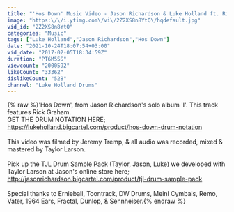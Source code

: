 ```yaml
---
title: "'Hos Down' Music Video - Jason Richardson & Luke Holland ft. Rick Graham"
image: "https:\/\/i.ytimg.com\/vi\/2Z2XS8n8YtQ\/hqdefault.jpg"
vid_id: "2Z2XS8n8YtQ"
categories: "Music"
tags: ["Luke Holland","Jason Richardson","Hos Down"]
date: "2021-10-24T18:07:54+03:00"
vid_date: "2017-02-05T18:34:59Z"
duration: "PT6M55S"
viewcount: "2000592"
likeCount: "33362"
dislikeCount: "528"
channel: "Luke Holland Drums"
---
```

{% raw %}'Hos Down', from Jason Richardson's solo album 'I'. This track features Rick Graham. <br />GET THE DRUM NOTATION HERE; <br /><a rel="nofollow" target="blank" href="https://lukeholland.bigcartel.com/product/hos-down-drum-notation">https://lukeholland.bigcartel.com/product/hos-down-drum-notation</a><br /><br />This video was filmed by Jeremy Tremp, &amp; all audio was recorded, mixed &amp; mastered by Taylor Larson.<br /><br />Pick up the TJL Drum Sample Pack (Taylor, Jason, Luke) we developed with Taylor Larson at Jason's online store here; <br /><a rel="nofollow" target="blank" href="http://jasonrichardson.bigcartel.com/product/tjl-drum-sample-pack">http://jasonrichardson.bigcartel.com/product/tjl-drum-sample-pack</a><br /><br />Special thanks to Ernieball, Toontrack, DW Drums, Meinl Cymbals, Remo, Vater, 1964 Ears, Fractal, Dunlop, &amp; Sennheiser.{% endraw %}
